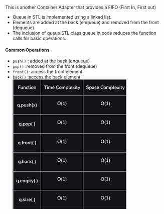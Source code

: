 This is another Container Adapter that provides a FIFO (First In, First out)

- Queue in STL is implemented using a linked list.
- Elements are added at the back (enqueue) and removed from the front (dequeue).
- The inclusion of queue STL class queue in code reduces the function calls for basic operations.
#### Common Operations

- `push()` : added at the back (enqueue)
- `pop()` :removed from the front (dequeue)
- `front()`: access the front element
- `back()` :access the back element
![image](../../images/queueComplexity.png)

